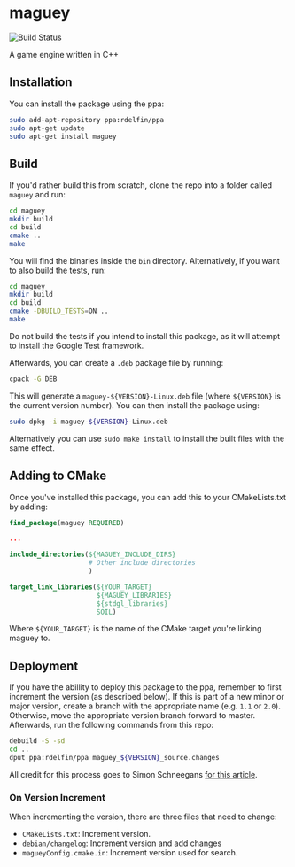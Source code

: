 # maguey

![Build Status](https://travis-ci.org/rdelfin/maguey.svg?branch=master)

A game engine written in C++

## Installation

You can install the package using the ppa:

```bash
sudo add-apt-repository ppa:rdelfin/ppa
sudo apt-get update
sudo apt-get install maguey
```

## Build

If you'd rather build this from scratch, clone the repo into a folder called `maguey` and run:

```bash
cd maguey
mkdir build
cd build
cmake ..
make
```

You will find the binaries inside the `bin` directory. Alternatively, if you want to also build the tests, run:

```bash
cd maguey
mkdir build
cd build
cmake -DBUILD_TESTS=ON ..
make
```

Do not build the tests if you intend to install this package, as it will attempt to install the Google Test framework.

Afterwards, you can create a `.deb` package file by running:

```bash
cpack -G DEB
``` 

This will generate a `maguey-${VERSION}-Linux.deb` file (where `${VERSION}` is the current version number). You can then install the package using:

```bash
sudo dpkg -i maguey-${VERSION}-Linux.deb
```

Alternatively you can use `sudo make install` to install the built files with the same effect.

## Adding to CMake

Once you've installed this package, you can add this to your CMakeLists.txt by adding:

```cmake
find_package(maguey REQUIRED)

...

include_directories(${MAGUEY_INCLUDE_DIRS}
                    # Other include directories
                    )

target_link_libraries(${YOUR_TARGET}
                      ${MAGUEY_LIBRARIES}
                      ${stdgl_libraries}
                      SOIL)
```

Where `${YOUR_TARGET}` is the name of the CMake target you're linking maguey to.

## Deployment

If you have the abillity to deploy this package to the ppa, remember to first increment the version (as described below). If this is part of a new minor or major version, create a branch with the appropriate name (e.g. `1.1` or `2.0`). Otherwise, move the appropriate version branch forward to master. Afterwards, run the following commands from this repo:

```bash
debuild -S -sd
cd ..
dput ppa:rdelfin/ppa maguey_${VERSION}_source.changes
```

All credit for this process goes to Simon Schneegans [for this article](http://simmesimme.github.io/lessons/2011/11/02/ppa-launchpad-cmake).

### On Version Increment

When incrementing the version, there are three files that need to change:

- `CMakeLists.txt`: Increment version.
- `debian/changelog`: Increment version and add changes
- `magueyConfig.cmake.in`: Increment version used for search.
